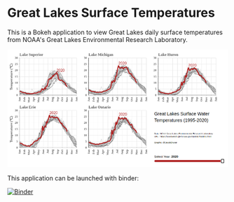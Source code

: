 # Great Lakes Surface Temperatures

This is a Bokeh application to view Great Lakes daily surface temperatures from NOAA's Great Lakes Environmental Research Laboratory.

![Great Lakes Surface Temps App Example](image.png)

This application can be launched with binder:

[![Binder](https://mybinder.org/badge_logo.svg)](https://mybinder.org/v2/gh/bruxerjk/gl-surface-temps-app/main?urlpath=%2Fproxy%2F5006%2Fbokeh-app)


